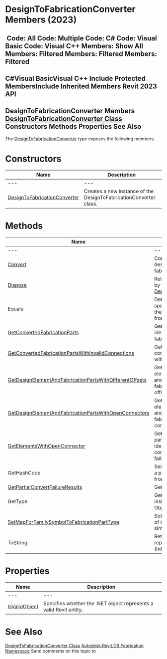 # DesignToFabricationConverter Members (2023)

﻿
 Code: All Code: Multiple Code: C# Code: Visual Basic Code: Visual C++  Members: Show All Members: Filtered Members: Filtered Members: Filtered   
---  
C#Visual BasicVisual C++
Include Protected MembersInclude Inherited Members
Revit 2023 API  
---  
DesignToFabricationConverter Members  
[DesignToFabricationConverter Class](b2165e08-c8a4-5674-12ff-d359eba911d4.md "DesignToFabricationConverter Class") Constructors Methods Properties See Also  
---  
The [DesignToFabricationConverter](b2165e08-c8a4-5674-12ff-d359eba911d4.md "DesignToFabricationConverter Class") type exposes the following members.
# Constructors
| Name | Description |
| --- | --- |
| --- | --- | --- |
| [DesignToFabricationConverter](d9cb2895-587f-07df-6cdd-3ce1f04244c9.md "DesignToFabricationConverter Constructor") | Creates a new instance of the DesignToFabricationConverter class. |

# Methods
| Name | Description |
| --- | --- |
| --- | --- | --- |
| [Convert](46847fac-35ed-6f3a-d255-e5b0463f5e65.md "Convert Method") | Converts the set of MEP design elements into fabrication parts. |
| [Dispose](0a595a4e-97f1-9385-bafd-a0debe50f468.md "Dispose Method") | Releases all resources used by the [DesignToFabricationConverter](b2165e08-c8a4-5674-12ff-d359eba911d4.md "DesignToFabricationConverter Class") |
| Equals | Determines whether the specified Object is equal to the current Object. (Inherited from Object.) |
| [GetConvertedFabricationParts](3461800e-90b9-2961-313d-ceb5c6e48b69.md "GetConvertedFabricationParts Method") | Gets the set of element identifiers for newly created fabrication parts. |
| [GetConvertedFabricationPartsWithInvalidConnections](2a2a5846-56b2-6d88-6807-d89ddae56f3a.md "GetConvertedFabricationPartsWithInvalidConnections Method") | Gets the collection of converted fabrication parts with invalid connections. |
| [GetDesignElementAndFabricationPartsWithDifferentOffsets](76cc2368-3903-e988-7323-002985359e5c.md "GetDesignElementAndFabricationPartsWithDifferentOffsets Method") | Gets the collection of design elements that failed to convert and the associated set of fabrication parts with different offsets. |
| [GetDesignElementAndFabricationPartsWithOpenConnectors](c4cdbf1b-51ea-281a-bd2e-b9ff32695661.md "GetDesignElementAndFabricationPartsWithOpenConnectors Method") | Gets the collection of design elements that failed to convert and the associated set of fabrication parts with open connectors. |
| [GetElementsWithOpenConnector](1b8323a9-dd24-c818-e74c-e29b346000d3.md "GetElementsWithOpenConnector Method") | Gets the set of fabrication part or MEP design element identifiers with open connectors, caused by fittings failing to convert. |
| GetHashCode | Serves as a hash function for a particular type.  (Inherited from Object.) |
| [GetPartialConvertFailureResults](fb8d7344-20ba-0b94-3fab-8855ebc76871.md "GetPartialConvertFailureResults Method") | Gets the partial failure results. |
| GetType | Gets the Type of the current instance. (Inherited from Object.) |
| [SetMapForFamilySymbolToFabricationPartType](17be58d5-b0c9-2486-d2ab-90fd9f136133.md "SetMapForFamilySymbolToFabricationPartType Method") | Set a map for the conversion of in line family symbols to similar fabrication part types. |
| ToString | Returns a string that represents the current object. (Inherited from Object.) |

# Properties
| Name | Description |
| --- | --- |
| --- | --- | --- |
| [IsValidObject](7a4e5ecc-2a80-33cb-ceb5-747c778a6054.md "IsValidObject Property") | Specifies whether the .NET object represents a valid Revit entity. |

# See Also
[DesignToFabricationConverter Class](b2165e08-c8a4-5674-12ff-d359eba911d4.md "DesignToFabricationConverter Class")
[Autodesk.Revit.DB.Fabrication Namespace](49e74a25-7ea1-efa6-548a-a3c3d0655e43.md "Autodesk.Revit.DB.Fabrication Namespace")
Send comments on this topic to 